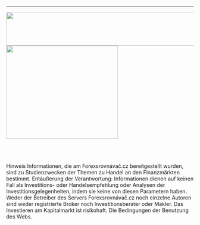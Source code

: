 - - -
<div class="row">
<div class="col-md-8 hidden-sm hidden-xs">
<a href="http://blog.forexsrovnavac.cz/btcge"  target="_blank">
 <img src="http://cdn.plus500.com/Media/Banners/970x90/28531.gif?set=Cryptocurrencies_CySec" width="1135" height="90"/>
</a>
</div>
<div class="col-sm-6 col-xs-12 hidden-md hidden-lg">
<a href="http://blog.forexsrovnavac.cz/btcge"  target="_blank">
 <img src="http://cdn.plus500.com/Media/Banners/300x250/28521.gif?set=Cryptocurrencies_CySec" width="300" height="250"/>
</a>
</div>
</div>


<br>
<br>
<br>
</hr>

<span class="badge">Hinweis</span> Informationen, die am  Forexsrovnávač.cz bereitgestellt wurden, sind zu Studienzwecken der Themen zu Handel an den Finanzmärkten bestimmt. Entäußerung der Verantwortung:
Informationen dienen auf keinen Fall als Investitions- oder Handelsempfehlung oder Analysen der Investitionsgelegenheiten, indem sie keine von diesen Parametern haben. Weder der Betreiber des Servers Forexsrovnávač.cz  noch einzelne Autoren sind  weder registrierte Broker noch Investitionsberater oder Makler. Das Investieren am Kapitalmarkt ist risikohaft. Die Bedingungen der Benutzung des Webs.

